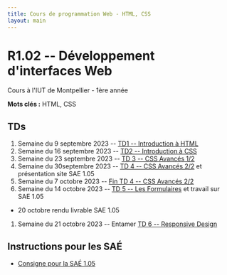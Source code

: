 ```yaml
---
title: Cours de programmation Web - HTML, CSS
layout: main
---
```


# R1.02 -- Développement d'interfaces Web
Cours à l'IUT de Montpellier - 1ère année

**Mots clés :** HTML, CSS

## TDs

1. Semaine du 9 septembre 2023 -- [TD1 -- Introduction à HTML](tutorials/tutorial1.html)
1. Semaine du 16 septembre 2023 -- [TD2 -- Introduction à CSS ](tutorials/tutorial2.html)
1. Semaine du 23 septembre 2023 -- [TD 3 -- CSS Avancés 1/2](tutorials/tutorial3.html)
1. Semaine du 30septembre 2023 -- [TD 4 -- CSS Avancés 2/2](tutorials/tutorial4.html) et présentation site SAE 1.05
1. Semaine du 7 octobre 2023 -- [ Fin TD 4 -- CSS Avancés 2/2](tutorials/tutorial4.html)
1. Semaine du 14 octobre 2023 -- [TD 5 -- Les Formulaires](tutorials/tutorial5.html) et travail sur SAE 1.05
* 20 octobre rendu livrable SAE 1.05  
1. Semaine du 21 octobre 2023 -- Entamer [TD 6 -- Responsive Design](tutorials/tutorial6.html)
<!-- 1. Semaine du 4 novembre 2023 -- Finir le [TD 6 -- Responsive Design](tutorials/tutorial6.html) et présentation site de la SAE 1.06 -->
<!-- 1. Semaine du 11, 18 ou 25 novembre 2023 -- Fin des TDs et séance de travail sur la SAE 1.06 -->
<!-- * 1 décembre rendu livrable SAE 1.05  -->
<!-- 1. Semaine du 2 ou du 9 decembre 2023 -- Séance d'évaluation des sites de la SAE 1.06  -->

 ## Instructions pour les SAÉ
* [Consigne pour la SAÉ 1.05](SAE_105.html)
<!-- * [Consigne pour la SAÉ 1.06](SAE_106.html) -->

<!--## Compléments optionnels-->
 
<!--1. [Coder des colonnes responsive à la Bootstrap](assets/tut5-complement.html)-->

<!-- ## Petite interrogation de CSS
* [Exemple et consignes](exempleTest.html) -->


